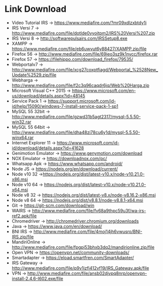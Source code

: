 # Link Download 
- Video Tutorial IRS -> https://www.mediafire.com/?mr09xdlzxbtdy1i
- IRS Versi 7 -> http://www.mediafire.com/file/dotlde0vyoitpm2/IRS%20Versi%207.zip
- IRS Versi 8 -> http://softwarepulsairs.com/IRSSetup8.exe
- XAMPP -> https://www.mediafire.com/file/eb6uwvut6y88427/XAMPP.zip/file
- Firefox 56 -> http://www.mediafire.com/file/69ieo3sz9k1nycc/firefox.rar
- Firefox 57 -> https://filehippo.com/download_firefox/79535/
- Webportalv7 -> http://www.mediafire.com/file/xcg27coxptfiagd/Webportal_%2528New_Update%2529.zip/file
- Webharga -> http://www.mediafire.com/file/f2c3q96caqdr6jq/Web%20Harga.zip
- Microsoft Visual C++ 2015 -> https://www.microsoft.com/en-us/download/details.aspx?id=48145
- Service Pack 1 -> https://support.microsoft.com/id-id/help/15090/windows-7-install-service-pack-1-sp1
- MySQL 55 32bit ->	http://www.mediafire.com/file/gzwd31b5agt2317/mysql-5.5.50-win32.rar
- MySQL 55 64bit -> http://www.mediafire.com/file/dha48zi78cu6y1d/mysql-5.5.50-winx64.rar
- Internet Explorer 11 -> https://www.microsoft.com/id-id/download/details.aspx?id=41628
- Genimotion Emulator -> https://www.genymotion.com/download
- NOX Emulator -> https://downloadnox.com/pc/
- Whatsapp Apk -> https://www.whatsapp.com/android/
- Node JS -> https://nodejs.org/en/download/current/
- Node v10 32 ->https://nodejs.org/dist/latest-v10.x/node-v10.21.0-x86.msi
- Node v10 64 -> https://nodejs.org/dist/latest-v10.x/node-v10.21.0-x64.msi
- Node v8 32 -> https://nodejs.org/dist/latest-v8.x/node-v8.16.2-x86.msi
- Node v8 64 -> https://nodejs.org/dist/v8.8.1/node-v8.8.1-x64.msi
- Git -> https://git-scm.com/download/win
- WAIRS -> http://www.mediafire.com/file/fv68a9thpc59u3f/wa-irs-ref2.apk/file
- Chromedriver -> http://chromedriver.chromium.org/downloads
- Java -> https://www.java.com/en/download/
- BNI IRS -> http://www.mediafire.com/file/4moj14jh6vwusro/BNI-IRS.zip/file
- MandiriOnline -> http://www.mediafire.com/file/fpgpj53bhxb3dq2/mandirionline.zip/file
- Open VPN -> https://openvpn.net/community-downloads/
- Smartadapter -> https://eload.smartfren.com/SmartAdapter/
- IRS Gateway -> http://www.mediafire.com/file/p9v1izfi412vf19/IRS_Gateway.apk/file
- VPN -> http://www.mediafire.com/file/ansb02djvpq8nrp/openvpn-install-2.4.6-I602.exe/file